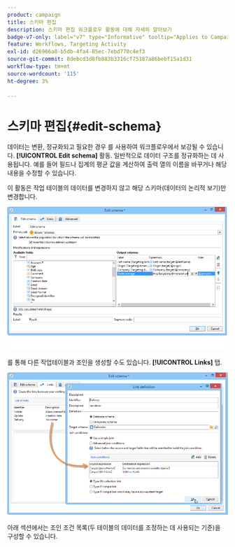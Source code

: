```yaml
---
product: campaign
title: 스키마 편집
description: 스키마 편집 워크플로우 활동에 대해 자세히 알아보기
badge-v7-only: label="v7" type="Informative" tooltip="Applies to Campaign Classic v7 only"
feature: Workflows, Targeting Activity
exl-id: d26966a8-b5db-4fa4-85ec-7ebd770c4ef3
source-git-commit: 8debcd3d8fb883b3316cf75187a86bebf15a1d31
workflow-type: tm+mt
source-wordcount: '115'
ht-degree: 3%

---
```


# 스키마 편집{#edit-schema}



데이터는 변환, 정규화되고 필요한 경우 를 사용하여 워크플로우에서 보강될 수 있습니다. **[!UICONTROL Edit schema]** 활동. 일반적으로 데이터 구조를 정규화하는 데 사용됩니다. 예를 들어 필드나 집계의 평균 값을 계산하여 출력 열의 이름을 바꾸거나 해당 내용을 수정할 수 있습니다.

이 활동은 작업 테이블의 데이터를 변경하지 않고 해당 스키마(데이터의 논리적 보기)만 변경합니다.

![](assets/wf_manipulation_box.png)

를 통해 다른 작업테이블과 조인을 생성할 수도 있습니다. **[!UICONTROL Links]** 탭.

![](assets/wf_manipulation_box_link_tab.png)

아래 섹션에서는 조인 조건 목록(두 테이블의 데이터를 조정하는 데 사용되는 기준)을 구성할 수 있습니다.
